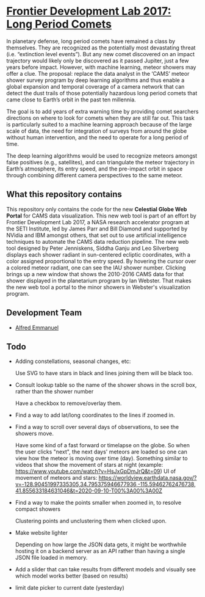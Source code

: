 # [Frontier Development Lab 2017: Long Period Comets](http://sidgan.me/nasaweb/)

In planetary defense, long period comets have remained a class by themselves. They are recognized as the potentially most devastating threat (i.e. “extinction level events”). But any new comet discovered on an impact trajectory would likely only be discovered as it passed Jupiter, just a few years before impact. However, with machine learning, meteor showers may offer a clue. The proposal: replace the data analyst in the ‘CAMS’ meteor shower survey program by deep learning algorithms and thus enable a global expansion and temporal coverage of a camera network that can detect the dust trails of those potentially hazardous long period comets that came close to Earth’s orbit in the past ten millennia.

The goal is to add years of extra warning time by providing comet searchers directions on where to look for comets when they are still far out. This task is particularly suited to a machine learning approach because of the large scale of data, the need for integration of surveys from around the globe without human intervention, and the need to operate for a long period of time.

The deep learning algorithms would be used to recognize meteors amongst false positives (e.g., satellites), and can triangulate the meteor trajectory in Earth’s atmosphere, its entry speed, and the pre-impact orbit in space through combining different camera perspectives to the same meteor.

## What this repository contains

This repository only contains the code for the new **Celestial Globe Web Portal** for CAMS data visualization. This new web tool is part of an effort by Frontier Development Lab 2017, a NASA research accelerator program at the SETI Institute, led by James Parr and Bill Diamond and supported by NVidia and IBM amongst others, that set out to use artificial intelligence techniques to automate the CAMS data reduction pipeline. The new web tool designed by Peter Jenniskens, Siddha Ganju and Leo Silverberg displays each shower radiant in sun-centered ecliptic coordinates, with a color assigned proportional to the entry speed. By hovering the cursor over a colored meteor radiant, one can see the IAU shower number. Clicking brings up a new window that shows the 2010-2016 CAMS data for that shower displayed in the planetarium program by Ian Webster. That makes the new web tool a portal to the minor showers in Webster's visualization program.

## Development Team

  - [Alfred Emmanuel](http://codefred.me)

## Todo

- Adding constellations, seasonal changes, etc:

  Use SVG to have stars in black and lines joining them will be black too.

- Consult lookup table so the name of the shower shows in the scroll box, rather than the shower number

  Have a checkbox to remove/overlay them.

- Find a way to add lat/long coordinates to the lines if zoomed in. 

- Find a way to scroll over several days of observations, to see the showers move.
 
  Have some kind of a fast forward or timelapse on the globe. So when the user clicks "next", the next days' meteors are loaded so one can view how the meteor is moving over time (day). Something similar to videos that show the movement of stars at night (example: https://www.youtube.com/watch?v=HsJxGpDmJrQ&t=09)
  UI of movement of meteors and stars: https://worldview.earthdata.nasa.gov/?v=-128.90451997335305,34.795375946677936,-115.59462762476738,41.855633184631046&t=2020-09-10-T00%3A00%3A00Z

- Find a way to make the points smaller when zoomed in, to resolve compact showers

  Clustering points and unclustering them when clicked upon.

- Make website lighter

  Depending on how large the JSON data gets, it might be worthwhile hosting it on a backend server as an API rather than having a single JSON file loaded in memory.
  
- Add a slider that can take results from different models and visually see which model works better (based on results)

- limit date picker to current date (yesterday)
